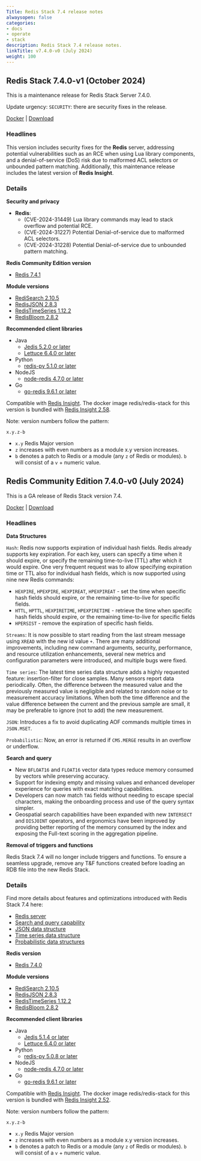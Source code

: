 ```yaml
---
Title: Redis Stack 7.4 release notes
alwaysopen: false
categories:
- docs
- operate
- stack
description: Redis Stack 7.4 release notes.
linkTitle: v7.4.0-v0 (July 2024)
weight: 100
---
```

## Redis Stack 7.4.0-v1 (October 2024)

This is a maintenance release for Redis Stack Server 7.4.0.

Update urgency: `SECURITY`: there are security fixes in the release.

[Docker](https://hub.docker.com/r/redis/redis-stack) | [Download](https://redis.io/downloads/#stack)

### Headlines

This version includes security fixes for the **Redis** server, addressing potential vulnerabilities such as an RCE when using Lua library components, and a denial-of-service (DoS) risk due to malformed ACL selectors or unbounded pattern matching.
Additionally, this maintenance release includes the latest version of **Redis Insight**.

### Details

**Security and privacy**
* **Redis**:
  * (CVE-2024-31449) Lua library commands may lead to stack overflow and potential RCE.
  * (CVE-2024-31227) Potential Denial-of-service due to malformed ACL selectors.
  * (CVE-2024-31228) Potential Denial-of-service due to unbounded pattern matching.
	
**Redis Community Edition version**
  * [Redis 7.4.1](https://github.com/redis/redis/releases/tag/7.4.1)

**Module versions**	
* [RediSearch 2.10.5](https://github.com/RediSearch/RediSearch/releases/tag/v2.10.5)
* [RedisJSON 2.8.3](https://github.com/RedisJSON/RedisJSON/releases/tag/v2.8.3)
* [RedisTimeSeries 1.12.2](https://github.com/RedisTimeSeries/RedisTimeSeries/releases/tag/v1.12.2)
* [RedisBloom 2.8.2](https://github.com/RedisBloom/RedisBloom/releases/tag/v2.8.2)

**Recommended client libraries**
* Java
  * [Jedis 5.2.0 or later](https://github.com/redis/jedis/releases/tag/v5.2.0)
  * [Lettuce 6.4.0 or later](https://github.com/redis/lettuce/releases/tag/6.4.0.RELEASE)
* Python
  * [redis-py 5.1.0 or later](https://github.com/redis/redis-py/releases/tag/v5.1.0)
* NodeJS
  * [node-redis 4.7.0 or later](https://github.com/redis/node-redis/releases/tag/redis%404.7.0)
* Go
  * [go-redis 9.6.1 or later](https://github.com/redis/go-redis/releases/tag/v9.6.1)

Compatible with [Redis Insight](https://redis.io/download). The docker image redis/redis-stack for this version is bundled with [Redis Insight 2.58](https://github.com/RedisInsight/RedisInsight/releases/tag/2.58.0).

Note: version numbers follow the pattern:

`x.y.z-b`
* `x.y` Redis Major version
* `z` increases with even numbers as a module x.y version increases.
* `b` denotes a patch to Redis or a module (any `z` of Redis or modules). `b` will consist of a `v` + numeric value.

## Redis Community Edition 7.4.0-v0 (July 2024)

This is a GA release of Redis Stack version 7.4.

[Docker](https://hub.docker.com/r/redis/redis-stack) | [Download](https://redis.io/downloads/#stack)

### Headlines
**Data Structures**

`Hash`: Redis now supports expiration of individual hash fields. Redis already supports key expiration. For each key, users can specify a time when it should expire, or specify the remaining time-to-live (TTL) after which it would expire. One very frequent request was to allow specifying expiration time or TTL also for individual hash fields, which is now supported using nine new Redis commands:
- `HEXPIRE`, `HPEXPIRE`, `HEXPIREAT`, `HPEXPIREAT` - set the time when specific hash fields should expire, or the remaining time-to-live for specific fields. 
- `HTTL`, `HPTTL`, `HEXPIRETIME`, `HPEXPIRETIME` - retrieve the time when specific hash fields should expire, or the remaining time-to-live for specific fields
- `HPERSIST` - remove the expiration of specific hash fields.

`Streams`: It is now possible to start reading from the last stream message using `XREAD` with the new id value `+`.
There are many additional improvements, including new command arguments, security, performance, and resource utilization enhancements, several new metrics and configuration parameters were introduced, and multiple bugs were fixed.

`Time series`: The latest time series data structure adds a highly requested feature: insertion-filter for close samples. Many sensors report data periodically. Often, the difference between the measured value and the previously measured value is negligible and related to random noise or to measurement accuracy limitations. When both the time difference and the value difference between the current and the previous sample are small, it may be preferable to ignore (not to add) the new measurement.

`JSON`: Introduces a fix to avoid duplicating AOF commands multiple times in `JSON.MSET`.

`Probabilistic`: Now, an error is returned if `CMS.MERGE` results in an overflow or underflow.

**Search and query**

- New `BFLOAT16` and `FLOAT16` vector data types reduce memory consumed by vectors while preserving accuracy.
- Support for indexing empty and missing values and enhanced developer experience for queries with exact matching capabilities.
- Developers can now match `TAG` fields without needing to escape special characters, making the onboarding process and use of the query syntax simpler.
- Geospatial search capabilities have been expanded with new `INTERSECT` and `DISJOINT` operators, and ergonomics have been improved by providing better reporting of the memory consumed by the index and exposing the Full-text scoring in the aggregation pipeline.

**Removal of triggers and functions**

Redis Stack 7.4 will no longer include triggers and functions. To ensure a seamless upgrade, remove any T&F functions created before loading an RDB file into the new Redis Stack.

### Details
Find more details about features and optimizations introduced with Redis Stack 7.4 here:
  * [Redis server](https://github.com/redis/redis/blob/7.4.0/00-RELEASENOTES)
  * [Search and query capability](https://github.com/RediSearch/RediSearch/releases/tag/v2.10.5)
  * [JSON data structure](https://github.com/RedisJSON/RedisJSON/releases/tag/v2.8.3)
  * [Time series data structure](https://github.com/RedisTimeSeries/RedisTimeSeries/releases/tag/v1.12.2)
  * [Probabilistic data structures](https://github.com/RedisBloom/RedisBloom/releases/tag/v2.8.2)

**Redis version**
  * [Redis 7.4.0](https://github.com/redis/redis/releases/tag/7.4.0)

**Module versions**	
* [RediSearch 2.10.5](https://github.com/RediSearch/RediSearch/releases/tag/v2.10.5)
* [RedisJSON 2.8.3](https://github.com/RedisJSON/RedisJSON/releases/tag/v2.8.3)
* [RedisTimeSeries 1.12.2](https://github.com/RedisTimeSeries/RedisTimeSeries/releases/tag/v1.12.2)
* [RedisBloom 2.8.2](https://github.com/RedisBloom/RedisBloom/releases/tag/v2.8.2)

**Recommended client libraries**
* Java
  * [Jedis 5.1.4 or later](https://github.com/redis/jedis/releases/tag/v5.1.4)
  * [Lettuce 6.4.0 or later](https://github.com/redis/lettuce/releases/tag/6.4.0.RELEASE)
* Python
  * [redis-py 5.0.8 or later](https://github.com/redis/redis-py/releases/tag/v5.0.8)
* NodeJS
  * [node-redis 4.7.0 or later](https://github.com/redis/node-redis/releases/tag/redis%404.7.0)
* Go
  * [go-redis 9.6.1 or later](https://github.com/redis/go-redis/releases/tag/v9.6.1)

Compatible with [Redis Insight](https://redis.io/download). The docker image redis/redis-stack for this version is bundled with [Redis Insight 2.52](https://github.com/RedisInsight/RedisInsight/releases/tag/2.52.0).

Note: version numbers follow the pattern:

`x.y.z-b`
* `x.y` Redis Major version
* `z` increases with even numbers as a module x.y version increases.
* `b` denotes a patch to Redis or a module (any `z` of Redis or modules). `b` will consist of a `v` + numeric value.
